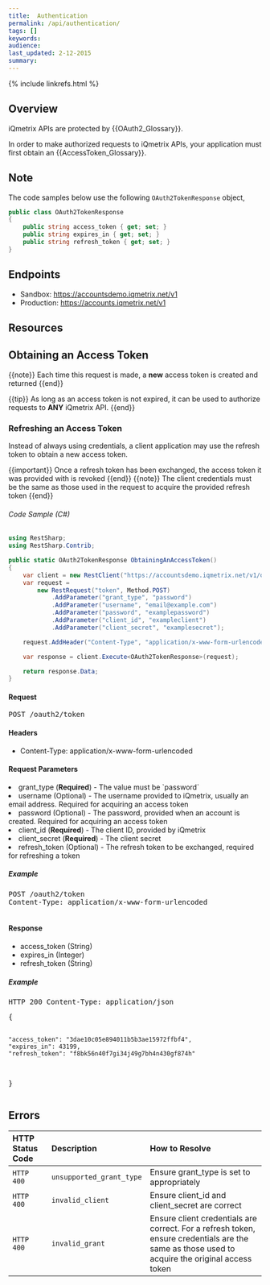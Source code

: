 ```yaml
---
title:  Authentication
permalink: /api/authentication/
tags: []
keywords: 
audience: 
last_updated: 2-12-2015
summary: 
---
```

{% include linkrefs.html %}


## Overview

iQmetrix APIs are protected by {{OAuth2_Glossary}}.

In order to make authorized requests to iQmetrix APIs, your application must first obtain an {{AccessToken_Glossary}}.

## Note

The code samples below use the following `OAuth2TokenResponse` object,

```csharp
public class OAuth2TokenResponse
{
    public string access_token { get; set; }
    public string expires_in { get; set; }
    public string refresh_token { get; set; }
}
```      


## Endpoints

* Sandbox: <a href="https://accountsdemo.iqmetrix.net/v1">https://accountsdemo.iqmetrix.net/v1</a>
* Production: <a href="https://accounts.iqmetrix.net/v1">https://accounts.iqmetrix.net/v1</a>

## Resources







<h2 id='obtaining-an-access-token' class='clickable-header top-level-header'>Obtaining an Access Token</h2>

{{note}}
Each time this request is made, a <b>new</b> access token is created and returned
{{end}}

{{tip}}
As long as an access token is not expired, it can be used to authorize requests to <b>ANY</b> iQmetrix API. 
{{end}}

### Refreshing an Access Token

Instead of always using credentials, a client application may use the refresh token to obtain a new access token.

{{important}}
Once a refresh token has been exchanged, the access token it was provided with is revoked
{{end}}
{{note}}
The client credentials must be the same as those used in the request to acquire the provided refresh token
{{end}}   

###### Code Sample (C#)

```c#
using RestSharp;
using RestSharp.Contrib;

public static OAuth2TokenResponse ObtainingAnAccessToken()
{
    var client = new RestClient("https://accountsdemo.iqmetrix.net/v1/oauth2");
    var request =
        new RestRequest("token", Method.POST)
            .AddParameter("grant_type", "password")
            .AddParameter("username", "email@example.com")
            .AddParameter("password", "examplepassword")
            .AddParameter("client_id", "exampleclient")
            .AddParameter("client_secret", "examplesecret");

    request.AddHeader("Content-Type", "application/x-www-form-urlencoded");

    var response = client.Execute<OAuth2TokenResponse>(request);

    return response.Data;
}
```


<h4>Request</h4>

<pre>
POST /oauth2/token
</pre>

#### Headers


* Content-Type: application/x-www-form-urlencoded





#### Request Parameters

<li>grant_type (<strong>Required</strong>) - The value must be `password`</li>
<li>username (Optional) - The username provided to iQmetrix, usually an email address. Required for acquiring an access token</li>
<li>password (Optional) - The password, provided when an account is created. Required for acquiring an access token</li>
<li>client_id (<strong>Required</strong>) - The client ID, provided by iQmetrix</li>
<li>client_secret (<strong>Required</strong>) - The client secret</li>
<li>refresh_token (Optional) - The refresh token to be exchanged, required for refreshing a token</li>


<h5>Example</h5>

<pre>
POST /oauth2/token
Content-Type: application/x-www-form-urlencoded

</pre>

#### Response


<ul><li>access_token (String) </li><li>expires_in (Integer) </li><li>refresh_token (String) </li></ul>

<h5>Example</h5>

<pre>
HTTP 200 Content-Type: application/json
</pre><pre>{
    "access_token": "3dae10c05e894011b5b3ae15972ffbf4",
    "expires_in": 43199,
    "refresh_token": "f8bk56n40f7gi34j49g7bh4n430gf874h"
}</pre>

## Errors

| HTTP Status Code | Description | How to Resolve |
|:-----------------|:------------|:---------------|
| `HTTP 400` | `unsupported_grant_type` | Ensure grant_type is set to appropriately |
| `HTTP 400` | `invalid_client` | Ensure client_id and client_secret are correct |
| `HTTP 400` | `invalid_grant` | Ensure client credentials are correct. For a refresh token, ensure credentials are the same as those used to acquire the original access token  |
